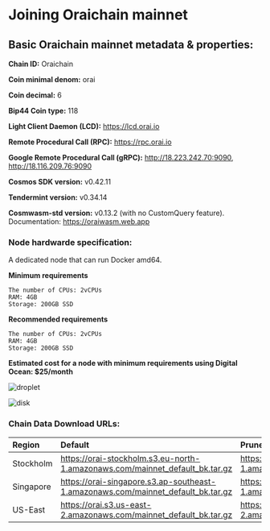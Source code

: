 # Joining Oraichain mainnet

## Basic Oraichain mainnet metadata & properties:

**Chain ID:** Oraichain

**Coin minimal denom:** orai

**Coin decimal:** 6

**Bip44 Coin type:** 118

**Light Client Daemon (LCD):** https://lcd.orai.io

**Remote Procedural Call (RPC):** https://rpc.orai.io

**Google Remote Procedural Call (gRPC):** http://18.223.242.70:9090, http://18.116.209.76:9090

**Cosmos SDK version:** v0.42.11

**Tendermint version:** v0.34.14

**Cosmwasm-std version:** v0.13.2 (with no CustomQuery feature). Documentation: https://oraiwasm.web.app

### Node hardwarde specification:

A dedicated node that can run Docker amd64.

**Minimum requirements**

```
The number of CPUs: 2vCPUs
RAM: 4GB
Storage: 200GB SSD
```

**Recommended requirements**

```
The number of CPUs: 2vCPUs
RAM: 4GB
Storage: 200GB SSD
```

**Estimated cost for a node with minimum requirements using Digital Ocean: $25/month**

![droplet](https://raw.githubusercontent.com/oraichain/oraichain-static-files/master/mainnet-static-files/droplet.jpg)

![disk](https://raw.githubusercontent.com/oraichain/oraichain-static-files/master/mainnet-static-files/disk.jpg)

### Chain Data Download URLs:

| Region       | Default                                                                                | Pruned                                                            |
| :---         | :---                                                                                   | :----                                                         |
| Stockholm    | https://orai-stockholm.s3.eu-north-1.amazonaws.com/mainnet_default_bk.tar.gz                                                                                 | https://orai-stockholm.s3.eu-north-1.amazonaws.com/mainnet_pruned_bk.tar.gz                                                             |
| Singapore    | https://orai-singapore.s3.ap-southeast-1.amazonaws.com/mainnet_default_bk.tar.gz                                                                              | https://orai-singapore.s3.ap-southeast-1.amazonaws.com/mainnet_pruned_bk.tar.gz                                                              |
| US-East      | https://orai.s3.us-east-2.amazonaws.com/mainnet_default_bk.tar.gz                      | https://orai.s3.us-east-2.amazonaws.com/mainnet_pruned_bk.tar.gz  |